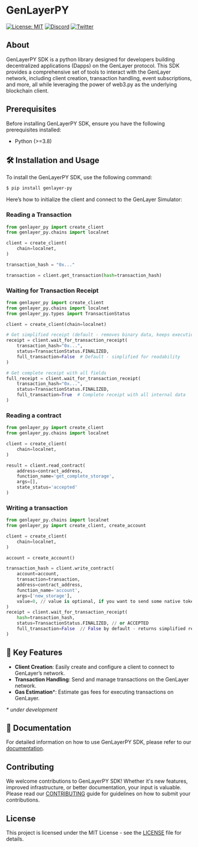 # GenLayerPY

[![License: MIT](https://img.shields.io/badge/License-MIT-green.svg)](https://opensource.org/license/mit/)
[![Discord](https://dcbadge.vercel.app/api/server/8Jm4v89VAu?compact=true&style=flat)](https://discord.gg/VpfmXEMN66)
[![Twitter](https://img.shields.io/twitter/url/https/twitter.com/yeagerai.svg?style=social&label=Follow%20%40GenLayer)](https://x.com/GenLayer)


## About

GenLayerPY SDK is a python library designed for developers building decentralized applications (Dapps) on the GenLayer protocol. This SDK provides a comprehensive set of tools to interact with the GenLayer network, including client creation, transaction handling, event subscriptions, and more, all while leveraging the power of web3.py as the underlying blockchain client.

## Prerequisites

Before installing GenLayerPY SDK, ensure you have the following prerequisites installed:

- Python (>=3.8)


## 🛠️ Installation and Usage

To install the GenLayerPY SDK, use the following command:
```bash
$ pip install genlayer-py
```

Here’s how to initialize the client and connect to the GenLayer Simulator:

### Reading a Transaction
```python
from genlayer_py import create_client
from genlayer_py.chains import localnet

client = create_client(
    chain=localnet,
)

transaction_hash = "0x..."

transaction = client.get_transaction(hash=transaction_hash)

```

### Waiting for Transaction Receipt
```python
from genlayer_py import create_client
from genlayer_py.chains import localnet
from genlayer_py.types import TransactionStatus

client = create_client(chain=localnet)

# Get simplified receipt (default - removes binary data, keeps execution results)
receipt = client.wait_for_transaction_receipt(
    transaction_hash="0x...",
    status=TransactionStatus.FINALIZED,
    full_transaction=False  # Default - simplified for readability
)

# Get complete receipt with all fields
full_receipt = client.wait_for_transaction_receipt(
    transaction_hash="0x...",
    status=TransactionStatus.FINALIZED,
    full_transaction=True  # Complete receipt with all internal data
)
```

### Reading a contract
```python
from genlayer_py import create_client
from genlayer_py.chains import localnet

client = create_client(
    chain=localnet,
)

result = client.read_contract(
    address=contract_address,
    function_name='get_complete_storage',
    args=[],
    state_status='accepted'
)
```

### Writing a transaction
```python
from genlayer_py.chains import localnet
from genlayer_py import create_client, create_account

client = create_client(
    chain=localnet,
)

account = create_account()

transaction_hash = client.write_contract(
    account=account,
    transaction=transaction,
    address=contract_address,
    function_name='account',
    args=['new_storage'],
    value=0, // value is optional, if you want to send some native token to the contract
)
receipt = client.wait_for_transaction_receipt(
    hash=transaction_hash,
    status=TransactionStatus.FINALIZED, // or ACCEPTED
    full_transaction=False  // False by default - returns simplified receipt for better readability
)
```


## 🚀 Key Features

* **Client Creation**: Easily create and configure a client to connect to GenLayer’s network.
* **Transaction Handling**: Send and manage transactions on the GenLayer network.
* **Gas Estimation***: Estimate gas fees for executing transactions on GenLayer.

_* under development_


## 📖 Documentation

For detailed information on how to use GenLayerPY SDK, please refer to our [documentation](https://docs.genlayer.com/api-references/genlayer-py).


## Contributing

We welcome contributions to GenLayerPY SDK! Whether it's new features, improved infrastructure, or better documentation, your input is valuable. Please read our [CONTRIBUTING](https://github.com/yeagerai/genlayer-py/blob/main/CONTRIBUTING.md) guide for guidelines on how to submit your contributions.

## License

This project is licensed under the MIT License - see the [LICENSE](LICENSE) file for details.
